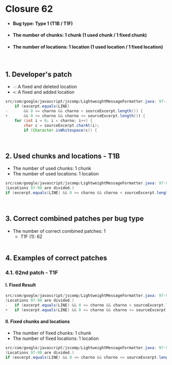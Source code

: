 # Closure 62
* <h4>Bug type: Type 1 (T1B / T1F)</h4>
* <h4>The number of chunks: 1 chunk (1 used chunk / 1 fixed chunk)</h4>
* <h4>The number of locations: 1 location (1 used location / 1 fixed location)</h4>
<br>

## 1. Developer's patch
* `-`: A fixed and deleted location
* `+`: A fixed and added location
```java
src/com/google/javascript/jscomp/LightweightMessageFormatter.java: 97-101
    if (excerpt.equals(LINE)
-       && 0 <= charno && charno < sourceExcerpt.length()) {
+       && 0 <= charno && charno <= sourceExcerpt.length()) {
    for (int i = 0; i < charno; i++) {
        char c = sourceExcerpt.charAt(i);
        if (Character.isWhitespace(c)) {
```
<br>

## 2. Used chunks and locations - T1B
* The number of used chunks: 1 chunk
* The number of used locations: 1 location
```java
src/com/google/javascript/jscomp/LightweightMessageFormatter.java: 97-98
(Locations 97-98 are divided.)
if (excerpt.equals(LINE) && 0 <= charno && charno < sourceExcerpt.length()) {
```
<br>

## 3. Correct combined patches per bug type
* The number of correct combined patches: 1
    * T1F (1): 62
<br><br>

## 4. Examples of correct patches
### 4.1. 62nd patch - T1F
#### I. Fixed Result
```java
src/com/google/javascript/jscomp/LightweightMessageFormatter.java: 97-98
(Locations 97-98 are divided.)
-   if (excerpt.equals(LINE) && 0 <= charno && charno < sourceExcerpt.length()) {
+   if (excerpt.equals(LINE) && 0 <= charno && charno <= sourceExcerpt.length()) {
```

#### II. Fixed chunks and locations
* The number of fixed chunks: 1 chunk
* The number of fixed locations: 1 location
```java
src/com/google/javascript/jscomp/LightweightMessageFormatter.java: 97-98
(Locations 97-98 are divided.)
if (excerpt.equals(LINE) && 0 <= charno && charno <= sourceExcerpt.length()) {
```
<br><br>